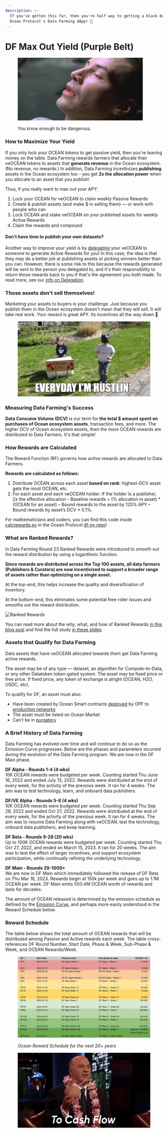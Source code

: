 ```yaml
---
description: >-
  If you've gotten this far, then you're half way to getting a black belt in
  Ocean Protocol's Data Farming dApp! 🥋
---
```


# DF Max Out Yield (Purple Belt)

<figure><img src="../.gitbook/assets/gif/i-know-kung-fu.gif" alt=""><figcaption><p>You know enough to be dangerous.</p></figcaption></figure>

### How to Maximize Your Yield

If you only lock your OCEAN tokens to get passive yield, then you're leaving money on the table. Data Farming rewards farmers that allocate their veOCEAN tokens to assets that **generate revenue** in the Ocean ecosystem. (No revenue, no rewards.) In addition, Data Farming incentivizes **publishing** assets in the Ocean ecosystem too - you get **2x the allocation power** when you allocate to an asset that you publish!

Thus, if you really want to max out your APY:

1. Lock your OCEAN for veOCEAN to claim weekly Passive Rewards
2. Create & publish assets (and make $ in selling them) — or work with people who can
3. Lock OCEAN and stake veOCEAN on your published assets for weekly Active Rewards
4. Claim the rewards and compound

#### Don't have time to publish your own datasets?

Another way to improve your yield is by [delegating](../user-guides/how-to-data-farm.md#how-to-delegate-your-active-rewards) your veOCEAN to someone to generate Active Rewards for you! In this case, the idea is that they may do a better job at publishing assets or picking winners better than you can. However, there is some risk to this because the rewards generated will be sent to the person you delegated to, and it's their responsibility to return those rewards back to you if that's the agreement you both made. To read more, see our [info on Delegation](../user-guides/how-to-data-farm.md#how-to-delegate-your-active-rewards).

### Those assets don't sell themselves!

Marketing your assets to buyers is your challenge. Just because you publish them in the Ocean ecosystem doesn't mean that they will sell. It will take real work. Your reward is great APY. Its incentives all the way down 🙂

<figure><img src="../.gitbook/assets/gif/hustlin.gif" alt=""><figcaption></figcaption></figure>

### Measuring Data Farming's Success

**Data Consume Volume (DCV)** is our term for **the total $ amount spent on purchases of Ocean ecosystem assets**, transaction fees, and more. The higher DCV of Ocean ecosystem assets, then the more OCEAN rewards are distributed to Data Farmers. It's that simple!

### How Rewards are Calculated

The Reward Function (RF) governs how active rewards are allocated to Data Farmers.

**Rewards are calculated as follows:**

1. Distribute OCEAN across each asset **based on rank**: highest-DCV asset gets the most OCEAN, etc.
2. For each asset and each veOCEAN holder: If the holder is a publisher, 2x the effective allocation – Baseline rewards = (% allocation in asset) \* (OCEAN for an asset) – Bound rewards to the asset by 125% APY – Bound rewards by asset’s DCV \* 0.1%.

For mathematicians and coders, you can find this code inside [calcrewards.py](https://github.com/oceanprotocol/df-py/blob/main/df\_py/volume/calc\_rewards.py) in the Ocean Protocol [df-py repo](https://github.com/oceanprotocol/df-py/)!

### What are Ranked Rewards?

In Data Farming Round 23 Ranked Rewards were introduced to smooth out the reward distribution by using a logarithmic function.

**Since rewards are distributed across the Top 100 assets, all data farmers (Publishers & Curators) are now incentivized to support a broader range of assets rather than optimizing on a single asset.**

At the top-end, this helps increase the quality and diversification of inventory.

At the bottom-end, this eliminates some potential free-rider issues and smooths out the reward distribution.

![Ranked Rewards](../.gitbook/assets/rewards/ranked\_rewards\_study.png)

You can read more about the why, what, and how of Ranked Rewards [in this blog post](https://blog.oceanprotocol.com/data-farming-df22-completed-df23-started-reward-function-tuned-ffd4359657ee) and find the full study [in these slides](https://docs.google.com/presentation/d/1HIA2zV8NUPpCELmi2WFwnAbHmFFrcXjNQiCpEqJ2Jdg/).

### Assets that Qualify for Data Farming

Data assets that have veOCEAN allocated towards them get Data Farming active rewards.

The asset may be of any type — dataset, an algorithm for Compute-to-Data, or any other Datatoken token-gated system. The asset may be fixed price or free price. If fixed price, any token of exchange is alright (OCEAN, H2O, USDC, etc).

To qualify for DF, an asset must also:

* Have been created by Ocean Smart contracts [deployed](https://github.com/oceanprotocol/contracts/blob/v4main/addresses/address.json) by OPF to [production networks](../discover/networks/)
* The asset must be listed on Ocean Market
* Can’t be in [purgatory](https://github.com/oceanprotocol/list-purgatory/blob/main/policies/README.md)

### A Brief History of Data Farming

Data Farming has evolved over time and will continue to do so as the Emission Curve progresses. Below are the phases and parameters incurred during the evolution of the Data Farming program. We are now in the DF Main phase.

**DF Alpha - Rounds 1-4 (4 wks)**\
10K OCEAN rewards were budgeted per week. Counting started Thu June 16, 2022 and ended July 13, 2022. Rewards were distributed at the end of every week, for the activity of the previous week. It ran for 4 weeks. The aim was to test technology, learn, and onboard data publishers.

**DF/VE Alpha - Rounds 5-8 (4 wks)**\
10K OCEAN rewards were budgeted per week. Counting started Thu Sep 29, 2022 and ended Oct 27, 2022. Rewards were distributed at the end of every week, for the activity of the previous week. It ran for 4 weeks. The aim was to resume Data Farming along with veOCEAN, test the technology, onboard data publishers, and keep learning.

**DF Beta - Rounds 9-28 (20 wks)**\
Up to 100K OCEAN rewards were budgeted per week. Counting started Thu Oct 27, 2022, and ended on March 15, 2023. It ran for 20 weeks. The aim was to test the effect of larger incentives, and support ecosystem participation, while continually refining the underlying technology.

**DF Main - Rounds 29-1000+**\
We are now in DF Main which immediately followed the release of DF Beta on Thu Mar 16, 2023. Rewards begin at 150k per week and goes up to 1.1M OCEAN per week. DF Main emits 503.4M OCEAN worth of rewards and lasts for decades.

The amount of OCEAN released is determined by the emission schedule as defined by the [Emission Curve](df-emissions-apys.md#emissions--first-5-years), and perhaps more easily understood in the Reward Schedule below.

### Reward Schedule

The table below shows the total amount of OCEAN rewards that will be distributed among Passive and Active rewards each week. The table cross-references DF Round Number, Start Date, Phase & Week, Sub-Phase & Week, and OCEAN Rewards/Week.

<figure><img src="../.gitbook/assets/rewards/reward_schedule.png" alt=""><figcaption><p><em>Ocean Reward Schedule for the next 20+ years</em></p></figcaption></figure>

<figure><img src="../.gitbook/assets/gif/cash-flow.gif" alt=""><figcaption></figcaption></figure>
